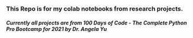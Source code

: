 
### This Repo is for my colab notebooks from research projects.
##### Currently all projects are from 100 Days of Code - The Complete Python Pro Bootcamp for 2021 by Dr. Angela Yu
